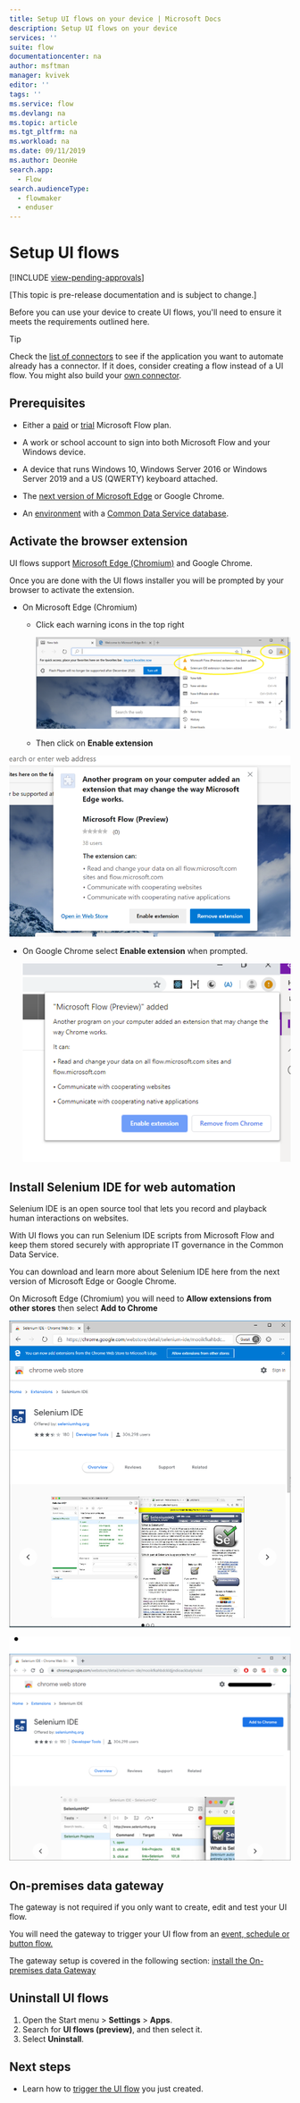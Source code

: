 ```yaml
---
title: Setup UI flows on your device | Microsoft Docs
description: Setup UI flows on your device
services: ''
suite: flow
documentationcenter: na
author: msftman
manager: kvivek
editor: ''
tags: ''
ms.service: flow
ms.devlang: na
ms.topic: article
ms.tgt_pltfrm: na
ms.workload: na
ms.date: 09/11/2019
ms.author: DeonHe
search.app: 
  - Flow
search.audienceType: 
  - flowmaker
  - enduser
---
```


# Setup UI flows
[!INCLUDE [view-pending-approvals](../includes/cc-rebrand.md)]

[This topic is pre-release documentation and is subject to change.]

Before you can use your device to create UI flows, you'll need to ensure it meets the requirements outlined here.

>[!TIP]
>Check the [list of connectors](https://flow.microsoft.com/connectors/) to see if the application you want to automate already has a connector. If it does, consider creating a flow instead of a UI flow. You might also build your [own connector](https://docs.microsoft.com/connectors/custom-connectors/).

## Prerequisites

-   Either a [paid](https://flow.microsoft.com/pricing/) or
    [trial](https://flow.microsoft.com/manage/) Microsoft Flow plan.

-   A work or school account to sign into both Microsoft Flow and your Windows
    device.

-   A device that runs Windows 10, Windows Server 2016 or Windows Server 2019 and a US (QWERTY) keyboard attached.

-   The [next version of Microsoft Edge](https://www.microsoftedgeinsider.com)
    or Google Chrome.

-   An [environment](https://docs.microsoft.com/power-platform/admin/environments-overview)
    with a [Common Data Service database](https://docs.microsoft.com/power-platform/admin/create-database).



<!--todo - Are these still relevant
#### Summary of the known limitations

UI flow (preview) is only available in English language and for US (QWERTY)
keyboard configurations.

The following are not supported:

-   Desktop UI Flows

    -   Multiple monitors

    -   Virtual machines

    -   Double click, mouse hover, touch/pen input

    -   Interactions on Windows (File explorer, startup menu, task bar, etc.)

-   Web UI Flows

    -   Right click

    -   User session information (e.g.: cookies) will not be reused during
        playback. You will have to edit the script to embed sign in information
        when required by websites.

The full list of limitations is available at the end of each section. -->

<!-- ## Get your device ready

To create and run UI flows, you need to install the following
components:

|  | **Name**                             | **Usage**  |                                                        
|---|--------------------------------------|----------------------------------------------------------------------|
|   | [The UI flows app](https://go.microsoft.com/fwlink/?linkid=2102613)                         | Record desktop Windows applications                                  |          |
|   | UI flows browser extension           | Record and test desktop Windows applications Record Web applications |                                                                                              |
|   | Webdriver                            | Test and run desktop Windows applications                            |                                                                                              |
|   | [Selenium IDE](https://go.microsoft.com/fwlink/?linkid=2107665) | Record and playback Web applications                                 |  |
|   | [Gateway](https://go.microsoft.com/fwlink/?LinkID=820580&clcid=0x409)                              | Trigger your UI flow from an event, schedule or button.              |  |


##### Run the UI flows installer

The UI flows installer contains all the components needed to record, edit and
test UI flows.

![C:\\Users\\gachasta\\AppData\\Local\\Microsoft\\Windows\\INetCache\\Content.MSO\\5A533980.tmp](media/3cf1e583443c99995288b7a9cdd53ae2.jpg)

If you want to change the data collection setting, re-install UI flows and
change the setting. -->

## Activate the browser extension 

UI flows support [Microsoft Edge (Chromium)](https://microsoftedgeinsider.com/)
and Google Chrome.

Once you are done with the UI flows installer you will be prompted by your
browser to activate the extension.

-   On Microsoft Edge (Chromium)

    -   Click each warning icons in the top right  
        

        ![e New ta b CD p I Welcome to Microsoft Edge Bet) X For quick access, place your favorites here on the favorites bar. 1m rt favorites now Flash Player Will no longer be supported after December 2020. Tum off Search the web Microsoft Flow (Preview) extension has been added. Selenium IDE extension has been added. New tab New window ew Inprivate window Zoom rites History Downloads O Ctrl+T Ctrl \*N Ctrl\* Shift\* N 105% + Ctrl\*J ](../media/ui-flows-setup/8a4ea389fcad965781274f463f382b84.png)

    -   Then click on **Enable extension**

![](../media/ui-flows-setup/c6ee55b86f33f42f689d6b042264eae5.png)



-   On Google Chrome select **Enable extension** when prompted.  
    

    !["Microsoft Flow (Preview)" added Another program on your computer added an extension that may change the way Chrome works. It can: • Read and change your data on all flow.microsoft.com sites and flow.microsoft.com • Communicate with cooperating websites • Communicate with cooperating native applications Enabk Remove from Chrome ](../media/ui-flows-setup/1301c0086aa1ef031b2505df7f5b2cae.png)

## Install Selenium IDE for web automation

Selenium IDE is an open source tool that lets you record and playback human
interactions on websites.

With UI flows you can run Selenium IDE scripts from Microsoft Flow and keep them
stored securely with appropriate IT governance in the Common Data Service.

You can download and learn more about Selenium IDE here from the next version of
Microsoft Edge or Google Chrome.

On Microsoft Edge (Chromium) you will need to **Allow extensions from other
stores** then select **Add to Chrome**

![](../media/ui-flows-setup/62a1f2e69c21b089922f3f92fcd26560.png)

![](../media/ui-flows-setup/7e7b7a0a45b876b036980eaebf728d52.png)

## On-premises data gateway

The gateway is not required if you only want to create, edit and test your UI flow.

You will need the gateway to trigger your UI flow from an [event, schedule or button flow.](../getting-started.md/#types-of-flows)

<!--todo: confirm that -->
The gateway setup is covered in the following section: [install the On-premises data Gateway](../gateway-reference.md/#use-a-gateway)

## Uninstall UI flows

1. Open the Start menu > **Settings** > **Apps**.
1. Search for **UI flows (preview)**, and then select it.
1. Select **Uninstall**.

## Next steps

- Learn how to [trigger the UI flow](run-ui-flow.md) you just created.


